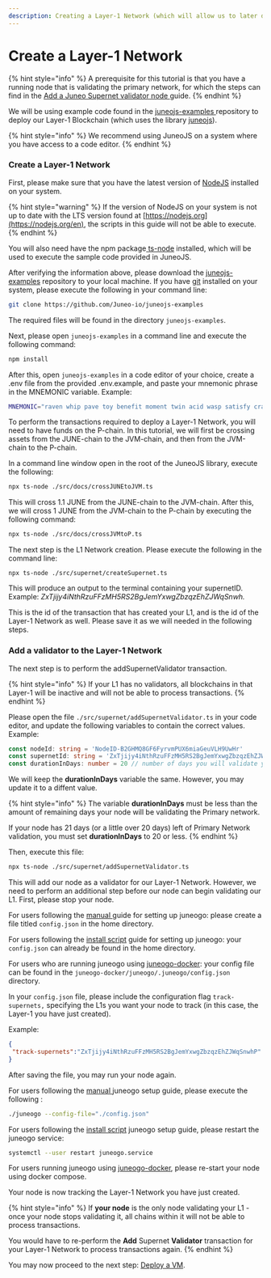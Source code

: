 ```yaml
---
description: Creating a Layer-1 Network (which will allow us to later deploy our own VM)
---
```


# Create a Layer-1 Network

{% hint style="info" %}
A prerequisite for this tutorial is that you have a running node that is validating the primary network, for which the steps can find in the [Add a Juneo Supernet validator node ](../validate/add-a-validator.md)guide.
{% endhint %}

We will be using example code found in the [juneojs-examples ](https://github.com/Juneo-io/juneojs-examples)repository to deploy our Layer-1 Blockchain (which uses the library [juneojs](https://www.npmjs.com/package/juneojs)).

{% hint style="info" %}
We recommend using JuneoJS on a system where you have access to a code editor.
{% endhint %}

### Create a Layer-1 Network

First, please make sure that you have the latest version of [NodeJS](https://nodejs.org/en) installed on your system.

{% hint style="warning" %}
If the version of NodeJS on your system is not up to date with the LTS version found at [https://nodejs.org](https://nodejs.org/en), the scripts in this guide will not be able to execute.
{% endhint %}

You will also need have the npm package[ ts-node](https://www.npmjs.com/package/ts-node) installed, which will be used to execute the sample code provided in JuneoJS.

After verifying the information above, please download the [juneojs-examples](https://github.com/Juneo-io/juneojs-examples) repository to your local machine. If you have [git](https://git-scm.com/) installed on your system, please execute the following in your command line:

```bash
git clone https://github.com/Juneo-io/juneojs-examples
```

The required files will be found in the directory `juneojs-examples`.

Next, please open `juneojs-examples` in a command line and execute the following command:

```bash
npm install
```

After this, open `juneojs-examples` in a code editor of your choice, create a .env file from the provided .env.example, and paste your mnemonic phrase in the MNEMONIC variable. Example:

```sh
MNEMONIC="raven whip pave toy benefit moment twin acid wasp satisfy crash april"
```

To perform the transactions required to deploy a Layer-1 Network, you will need to have funds on the P-chain.  In this tutorial, we will first be crossing assets from the JUNE-chain to the JVM-chain, and then from  the JVM-chain to the P-chain.

In a command line window open in the root of the JuneoJS library, execute the following:

```bash
npx ts-node ./src/docs/crossJUNEtoJVM.ts
```

This will cross 1.1 JUNE from the JUNE-chain to the JVM-chain. After this, we will cross 1 JUNE from the JVM-chain to the P-chain by executing the following command:

```bash
npx ts-node ./src/docs/crossJVMtoP.ts
```

The next step is the L1 Network creation. Please execute the following in the command line:

```
npx ts-node ./src/supernet/createSupernet.ts
```

This will produce an output to the terminal containing your supernetID. Example: _ZxTjijy4iNthRzuFFzMH5RS2BgJemYxwgZbzqzEhZJWqSnwh._

This is the id of the transaction that has created your L1, and is the id of the Layer-1 Network as well. Please save it as we will needed in the following steps.

### Add a validator to the Layer-1 Network

The next step is to perform the addSupernetValidator transaction.

{% hint style="info" %}
If your L1 has no validators, all blockchains in that Layer-1 will be inactive and will not be able to process transactions.
{% endhint %}

Please open the file `./src/supernet/addSupernetValidator.ts` in your code editor, and update the following variables to contain the correct values. Example:

```typescript
const nodeId: string = 'NodeID-B2GHMQ8GF6FyrvmPUX6miaGeuVLH9UwHr'
const supernetId: string = 'ZxTjijy4iNthRzuFFzMH5RS2BgJemYxwgZbzqzEhZJWqSnwhP'
const durationInDays: number = 20 // number of days you will validate your Supernet
```

We will keep the **durationInDays** variable the same. However, you may update it to a diffent value.

{% hint style="info" %}
The variable **durationInDays** must be less than the amount of remaining days your node will be validating the Primary network.

If your node has 21 days (or a little over 20 days) left of Primary Network validation, you must set **durationInDays** to 20 or less.
{% endhint %}

Then, execute this file:

```sh
npx ts-node ./src/supernet/addSupernetValidator.ts
```

This will add our node as a validator for our Layer-1 Network. However, we need to perform an additional step before our node can begin validating our L1. First, please stop your node.



For users following the [manual ](set-up-and-connect-a-node-manually.md)guide for setting up juneogo: please create a file titled `config.json` in the home directory.&#x20;

For users following the [install script](set-up-and-connect-a-node.md) guide for setting up juneogo: your `config.json` can already be found in the home directory.&#x20;

For users who are running juneogo using [juneogo-docker](https://github.com/Juneo-io/juneogo-docker): your config file can be found in the `juneogo-docker/juneogo/.juneogo/config.json` directory.



In your `config.json` file, please include the configuration flag `track-supernets,` specifying the L1s you want your node to track (in this case, the Layer-1 you have just created).

Example:

```json
{
 "track-supernets":"ZxTjijy4iNthRzuFFzMH5RS2BgJemYxwgZbzqzEhZJWqSnwhP"
}
```

After saving the file, you may run your node again.&#x20;



For users following the [manual ](set-up-and-connect-a-node-manually.md)juneogo setup guide, please execute the following :

```bash
./juneogo --config-file="./config.json"
```

For users following the [install script](set-up-and-connect-a-node.md) juneogo setup guide, please restart the juneogo service:

```bash
systemctl --user restart juneogo.service
```

For users running juneogo using [juneogo-docker](https://github.com/Juneo-io/juneogo-docker), please re-start your node using docker compose.



Your node is now tracking the Layer-1 Network you have just created.&#x20;

{% hint style="info" %}
If **your node** is the only node validating your L1 - once your node stops validating it, all chains within it will not be able to process transactions.

You would have to re-perform the **Add** Supernet **Validator** transaction for your Layer-1 Network to process transactions again.
{% endhint %}

You may now proceed to the next step: [Deploy a VM](deploy-a-vm.md).

